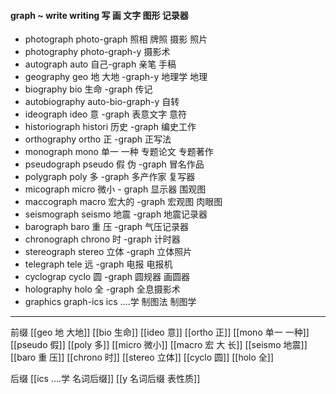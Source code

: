 #### graph ~ write writing 写 画 文字 图形 记录器

- photograph photo-graph 照相 牌照 摄影 照片
- photography photo-graph-y 摄影术
- autograph auto 自己-graph  亲笔  手稿
- geography geo 地 大地 -graph-y 地理学 地理
- biography bio 生命 -graph 传记
- autobiography auto-bio-graph-y 自转
- ideograph ideo 意 -graph 表意文字 意符
- historiograph histori 历史 -graph  编史工作
- orthography ortho 正 -graph  正写法
- monograph mono 单一 一种   专题论文 专题著作
- pseudograph  pseudo 假 伪 -graph 冒名作品
- polygraph poly 多 -graph 多产作家 复写器
- micograph micro 微小 - graph 显示器 围观图
- maccograph macro 宏大的 -graph 宏观图 肉眼图
- seismograph seismo 地震 -graph  地震记录器
- barograph baro 重 压 -graph 气压记录器
- chronograph chrono 时 -graph 计时器 
- stereograph stereo 立体 -graph 立体照片
- telegraph tele  远 -graph  电报 电报机
- cyclograp cyclo 圆 -graph 圆规器 画圆器
- holography holo 全 -graph 全息摄影术
- graphics graph-ics  ics ....学 制图法 制图学

---
前缀
[[geo 地 大地]]
[[bio 生命]]
[[ideo 意]]
[[ortho 正]]
[[mono 单一 一种]]
[[pseudo 假]]
[[poly 多]]
[[micro 微小]]
[[macro 宏 大 长]]
[[seismo 地震]]
[[baro 重 压]]
[[chrono 时]]
[[stereo 立体]]
[[cyclo 圆]]
[[holo 全]]

后缀
[[ics ....学 名词后缀]]
[[y 名词后缀 表性质]]